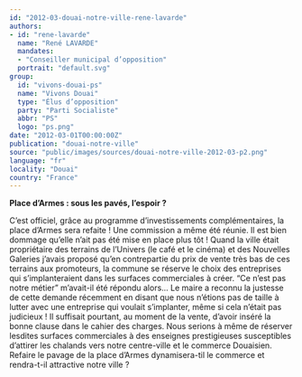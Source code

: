 ```yaml
---
id: "2012-03-douai-notre-ville-rene-lavarde"
authors:
- id: "rene-lavarde"
  name: "René LAVARDE"
  mandates: 
  - "Conseiller municipal d’opposition"
  portrait: "default.svg"
group:
  id: "vivons-douai-ps"
  name: "Vivons Douai"
  type: "Élus d’opposition"
  party: "Parti Socialiste"
  abbr: "PS"
  logo: "ps.png"
date: "2012-03-01T00:00:00Z"
publication: "douai-notre-ville"
source: "public/images/sources/douai-notre-ville-2012-03-p2.png"
language: "fr"
locality: "Douai"
country: "France"
---
```


**Place d’Armes : sous les pavés, l’espoir ?**

C’est  officiel, grâce  au  programme  d’investissements complémentaires, la place d’Armes sera refaite ! Une commission a même été réunie. Il est bien dommage qu’elle n’ait pas été mise en place plus tôt ! Quand la ville était propriétaire des terrains de l’Univers (le café et le cinéma) et des Nouvelles Galeries j’avais proposé qu’en contrepartie du prix de vente très bas de ces terrains aux promoteurs, la commune se réserve le choix des entreprises qui s’implanteraient dans les surfaces commerciales à créer. “Ce n’est pas notre métier” m’avait-il été répondu alors... Le maire a reconnu la justesse de cette demande récemment en disant que nous n’étions pas de taille à lutter avec une entreprise qui voulait s’implanter, même si cela n’était pas judicieux ! Il suffisait pourtant, au moment de la vente, d’avoir inséré la bonne clause dans le cahier des charges. Nous serions à même de réserver lesdites surfaces commerciales à des enseignes prestigieuses susceptibles d’attirer les chalands vers notre centre-ville et le commerce Douaisien. Refaire le pavage de la place d’Armes dynamisera-til le commerce et rendra-t-il attractive notre ville ?
